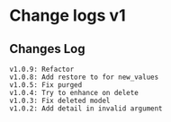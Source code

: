 # Change logs v1


## Changes Log 
    v1.0.9: Refactor
    v1.0.8: Add restore to for new_values
    v1.0.5: Fix purged
    v1.0.4: Try to enhance on delete
    v1.0.3: Fix deleted model
    v1.0.2: Add detail in invalid argument
